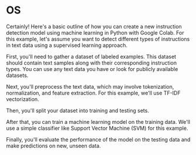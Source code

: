 # OS
Certainly! Here's a basic outline of how you can create a new instruction detection model using machine learning in Python with Google Colab. For this example, let's assume you want to detect different types of instructions in text data using a supervised learning approach.

First, you'll need to gather a dataset of labeled examples. This dataset should contain text samples along with their corresponding instruction types. You can use any text data you have or look for publicly available datasets.

Next, you'll preprocess the text data, which may involve tokenization, normalization, and feature extraction. For this example, we'll use TF-IDF vectorization.

Then, you'll split your dataset into training and testing sets.

After that, you can train a machine learning model on the training data. We'll use a simple classifier like Support Vector Machine (SVM) for this example.

Finally, you'll evaluate the performance of the model on the testing data and make predictions on new, unseen data.
